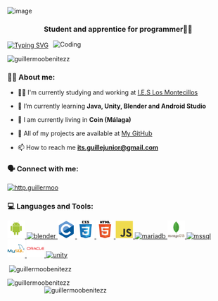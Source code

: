 ![image](https://user-images.githubusercontent.com/102023611/194344290-b6188b5f-806b-424c-be39-26d14b4385f1.png)
<h3 align="center">Student and apprentice for programmer👨‍💻</h3>
<img align="right" alt="Coding" width="400" src="https://cdn.discordapp.com/attachments/697417405982441572/1027597568638726144/servicios_administrativos.gif">
<a href="https://git.io/typing-svg"><img align="center" src="https://readme-typing-svg.demolab.com?font=Fira+Code&pause=1000&width=300&lines=Game+and+app+development+apprentice" alt="Typing SVG" /></a>

<p align="left"> <img src="https://komarev.com/ghpvc/?username=guillermoobenitezz&label=Profile%20views&color=00d9ff&style=plastic" alt="guillermoobenitezz" /> </p>

<h3 align="left">🙋‍♂️ About me:</h3>

- 👨‍💻 I'm currently studying and working at [I.E.S Los Montecillos](http://www.ieslosmontecillos.es/wp/)

- 🌱 I’m currently learning **Java, Unity, Blender and Android Studio**

- 📍 I am currently living in **Coin (Málaga)**

- 📂 All of my projects are available at [My GitHub](https://github.com/GuillermooBenitezz?tab=repositories)

- 📫 How to reach me **its.guillejunior@gmail.com**

<h3 align="left">🗣️ Connect with me:</h3>
<p align="left">
<a href="https://instagram.com/http.guillermoo" target="blank"><img align="center" src="https://raw.githubusercontent.com/rahuldkjain/github-profile-readme-generator/master/src/images/icons/Social/instagram.svg" alt="http.guillermoo" height="30" width="40" /></a>
</p>

<h3 align="left">💻 Languages and Tools:</h3>
<p align="left"> <a href="https://developer.android.com" target="_blank" rel="noreferrer"> <img src="https://raw.githubusercontent.com/devicons/devicon/master/icons/android/android-original-wordmark.svg" alt="android" width="40" height="40"/> </a> <a href="https://www.blender.org/" target="_blank" rel="noreferrer"> <img src="https://download.blender.org/branding/community/blender_community_badge_white.svg" alt="blender" width="40" height="40"/> </a> <a href="https://www.cprogramming.com/" target="_blank" rel="noreferrer"> <img src="https://raw.githubusercontent.com/devicons/devicon/master/icons/c/c-original.svg" alt="c" width="40" height="40"/> </a> <a href="https://www.w3schools.com/css/" target="_blank" rel="noreferrer"> <img src="https://raw.githubusercontent.com/devicons/devicon/master/icons/css3/css3-original-wordmark.svg" alt="css3" width="40" height="40"/> </a> <a href="https://www.w3.org/html/" target="_blank" rel="noreferrer"> <img src="https://raw.githubusercontent.com/devicons/devicon/master/icons/html5/html5-original-wordmark.svg" alt="html5" width="40" height="40"/> </a> <a href="https://developer.mozilla.org/en-US/docs/Web/JavaScript" target="_blank" rel="noreferrer"> <img src="https://raw.githubusercontent.com/devicons/devicon/master/icons/javascript/javascript-original.svg" alt="javascript" width="40" height="40"/> </a> <a href="https://mariadb.org/" target="_blank" rel="noreferrer"> <img src="https://www.vectorlogo.zone/logos/mariadb/mariadb-icon.svg" alt="mariadb" width="40" height="40"/> </a> <a href="https://www.mongodb.com/" target="_blank" rel="noreferrer"> <img src="https://raw.githubusercontent.com/devicons/devicon/master/icons/mongodb/mongodb-original-wordmark.svg" alt="mongodb" width="40" height="40"/> </a> <a href="https://www.microsoft.com/en-us/sql-server" target="_blank" rel="noreferrer"> <img src="https://www.svgrepo.com/show/303229/microsoft-sql-server-logo.svg" alt="mssql" width="40" height="40"/> </a> <a href="https://www.mysql.com/" target="_blank" rel="noreferrer"> <img src="https://raw.githubusercontent.com/devicons/devicon/master/icons/mysql/mysql-original-wordmark.svg" alt="mysql" width="40" height="40"/> </a> <a href="https://www.oracle.com/" target="_blank" rel="noreferrer"> <img src="https://raw.githubusercontent.com/devicons/devicon/master/icons/oracle/oracle-original.svg" alt="oracle" width="40" height="40"/> </a> <a href="https://unity.com/" target="_blank" rel="noreferrer"> <img src="https://www.vectorlogo.zone/logos/unity3d/unity3d-icon.svg" alt="unity" width="40" height="40"/> </a> </p>


<p>&nbsp;<img align="center" src="https://github-readme-stats.vercel.app/api?username=guillermoobenitezz&show_icons=true&theme=onedark&title_color=00aaff&text_color=02aebb&hide_border=true&locale=en" alt="guillermoobenitezz" /></p>

<p><img align="left"  width="385px" src="https://github-readme-stats.vercel.app/api/top-langs?username=guillermoobenitezz&show_icons=true&title_color=00aaff&text_color=02aebb&hide_border=true&locale=en&layout=compact" alt="guillermoobenitezz" /></p>

<p><img align="right" width="420px" src="https://github-readme-streak-stats.herokuapp.com/?user=guillermoobenitezz&theme=dark" alt="guillermoobenitezz" /></p>
